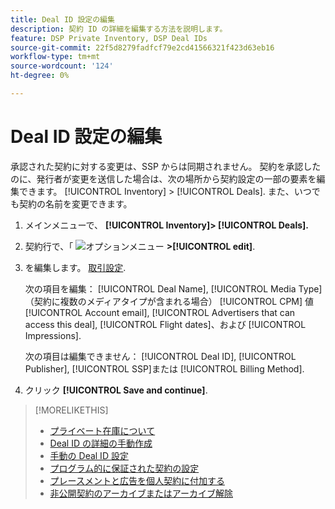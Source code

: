 ```yaml
---
title: Deal ID 設定の編集
description: 契約 ID の詳細を編集する方法を説明します。
feature: DSP Private Inventory, DSP Deal IDs
source-git-commit: 22f5d8279fadfcf79e2cd41566321f423d63eb16
workflow-type: tm+mt
source-wordcount: '124'
ht-degree: 0%

---
```


# Deal ID 設定の編集

承認された契約に対する変更は、SSP からは同期されません。 契約を承認したのに、発行者が変更を送信した場合は、次の場所から契約設定の一部の要素を編集できます。 [!UICONTROL Inventory] > [!UICONTROL Deals]. また、いつでも契約の名前を変更できます。

1. メインメニューで、 **[!UICONTROL Inventory]> [!UICONTROL Deals].**

1. 契約行で、「  ![オプションメニュー](/help/dsp/assets/options-menu.png) **>[!UICONTROL edit]**.

1. を編集します。 [取引設定](deal-id-settings.md).

   次の項目を編集： [!UICONTROL Deal Name], [!UICONTROL Media Type] （契約に複数のメディアタイプが含まれる場合） [!UICONTROL CPM] 値 [!UICONTROL Account email], [!UICONTROL Advertisers that can access this deal], [!UICONTROL Flight dates]、および [!UICONTROL Impressions].

   次の項目は編集できません： [!UICONTROL Deal ID], [!UICONTROL Publisher], [!UICONTROL SSP]または [!UICONTROL Billing Method].

1. クリック **[!UICONTROL Save and continue]**.

>[!MORELIKETHIS]
>
>* [プライベート在庫について](private-inventory-about.md)
>* [Deal ID の詳細の手動作成](deal-id-create.md)
>* [手動の Deal ID 設定](deal-id-settings.md)
>* [プログラム的に保証された契約の設定](programmatic-guaranteed-set-up.md)
>* [プレースメントと広告を個人契約に付加する](/help/dsp/inventory/deal-id-attach-placements.md)
>* [非公開契約のアーカイブまたはアーカイブ解除](/help/dsp/inventory/private-deal-archive-unarchive.md)

